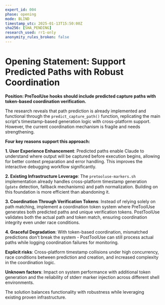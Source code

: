 ```yaml
---
expert_id: 004
phase: opening
mode: BLIND
timestamp_utc: 2025-01-13T15:50:00Z
sha256: [SHA_PENDING]
research_used: rr1-only
anonymity_rules_broken: false
---
```


# Opening Statement: Support Predicted Paths with Robust Coordination

**Position: PreToolUse hooks should include predicted capture paths with token-based coordination verification.**

The research reveals that path prediction is already implemented and functional through the `predict_capture_path()` function, replicating the main script's timestamp-based generation logic with cross-platform support. However, the current coordination mechanism is fragile and needs strengthening.

**Four key reasons support this approach:**

**1. User Experience Enhancement**: Predicted paths enable Claude to understand where output will be captured before execution begins, allowing for better context preparation and error handling. This improves the interactive debugging workflow significantly.

**2. Existing Infrastructure Leverage**: The `pretooluse-markers.sh` implementation already handles cross-platform timestamp generation (`gdate` detection, fallback mechanisms) and path normalization. Building on this foundation is more efficient than abandoning it.

**3. Coordination Through Verification Tokens**: Instead of relying solely on path matching, implement a coordination token system where PreToolUse generates both predicted paths and unique verification tokens. PostToolUse validates both the actual path and token match, ensuring coordination integrity even under race conditions.

**4. Graceful Degradation**: With token-based coordination, mismatched predictions don't break the system - PostToolUse can still process actual paths while logging coordination failures for monitoring.

**Explicit risks**: Cross-platform timestamp collisions under high concurrency, race conditions between prediction and creation, and increased complexity in the coordination logic.

**Unknown factors**: Impact on system performance with additional token generation and the reliability of stderr marker injection across different shell environments.

The solution balances functionality with robustness while leveraging existing proven infrastructure.